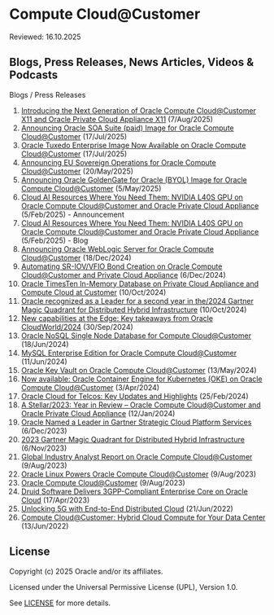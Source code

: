 # Compute Cloud@Customer

Reviewed: 16.10.2025

## Blogs, Press Releases, News Articles, Videos & Podcasts

Blogs / Press Releases
1. [Introducing the Next Generation of Oracle Compute Cloud@Customer X11 and Oracle Private Cloud Appliance X11](https://blogs.oracle.com/cloud-infrastructure/post/cloudatcustomer-privatecloudappliance-x11) (7/Aug/2025)
2. [Announcing Oracle SOA Suite (paid) Image for Oracle Compute Cloud@Customer](https://blogs.oracle.com/cloud-infrastructure/post/oracle-soa-suite-for-compute-cloud-customer) (17/Jul/2025)
3. [Oracle Tuxedo Enterprise Image Now Available on Oracle Compute Cloud@Customer](https://blogs.oracle.com/cloud-infrastructure/post/oracle-tuxedo-image-on-compute-cloud-customer) (17/Jul/2025)
4. [Announcing EU Sovereign Operations for Oracle Compute Cloud@Customer](https://blogs.oracle.com/oracle-systems/post/announcing-eu-sovereign-for-oracle-compute-cloudcustomer) (20/May/2025)
5. [Announcing Oracle GoldenGate for Oracle (BYOL) Image for Oracle Compute Cloud@Customer](https://blogs.oracle.com/oracle-systems/post/announcing-oracle-oracle-goldengate-for-oracle-byol-image-for-oracle-compute-cloudcustomer) (5/May/2025)
6. [Cloud AI Resources Where You Need Them: NVIDIA L40S GPU on Oracle Compute Cloud@Customer and Oracle Private Cloud Appliance](https://www.oracle.com/asean/news/announcement/blog/announcing-nvidia-gpu-on-oracle-compute-cloud-at-customer-2025-02-05/) (5/Feb/2025) - Announcement
7. [Cloud AI Resources Where You Need Them: NVIDIA L40S GPU on Oracle Compute Cloud@Customer and Oracle Private Cloud Appliance](https://blogs.oracle.com/cloud-infrastructure/post/announcing-gpu-expansion-cloud-at-customer-pca) (5/Feb/2025) - Blog
8. [Announcing Oracle WebLogic Server for Oracle Compute Cloud@Customer](https://blogs.oracle.com/oracle-systems/post/announcing-oracle-weblogic-server-for-oracle-compute-cloudatcustomer) (18/Dec/2024) 
9. [Automating SR-IOV/VFIO Bond Creation on Oracle Compute Cloud@Customer and Private Cloud Appliance](https://blogs.oracle.com/oracle-systems/post/automating-sriovvfio-bond-creation-on-oracle-compute-cloudcustomer-and-private-cloud-appliance) (6/Dec/2024) 
10. [Oracle TimesTen In-Memory Database on Private Cloud Appliance and Compute Cloud at Customer](https://www.linkedin.com/pulse/oracle-timesten-in-memory-database-private-cloud-appliance-dario-vega-j0zze/) (10/Oct/2024)
11. [Oracle recognized as a Leader for a second year in the/2024 Gartner Magic Quadrant for Distributed Hybrid Infrastructure](https://blogs.oracle.com/cloud-infrastructure/post/2024-gartner-mq-distributed-hybrid-infrastructure) (10/Oct/2024)
12. [New capabilities at the Edge: Key takeaways from Oracle CloudWorld/2024](https://blogs.oracle.com/oracle-systems/post/new-capabilities-at-the-edge-key-takeaways-from-oracle-cloudworld-2024) (30/Sep/2024)  
13. [Oracle NoSQL Single Node Database for Compute Cloud@Customer](https://blogs.oracle.com/oracle-systems/post/oracle-nosql-single-node-database-for-compute-cloudcustomer) (18/Jun/2024)
14. [MySQL Enterprise Edition for Oracle Compute Cloud@Customer](https://blogs.oracle.com/oracle-systems/post/mysql-ee-for-oracle-compute-cloudcustomer) (11/Jun/2024)  
15. [Oracle Key Vault on Oracle Compute Cloud@Customer](https://blogs.oracle.com/oracle-systems/post/oracle-key-vault-on-oracle-compute-cloudcustomer) (13/May/2024)
16. [Now available: Oracle Container Engine for Kubernetes (OKE) on Oracle Compute Cloud@Customer](https://blogs.oracle.com/oracle-systems/post/now-available-oracle-container-engine-for-kubernetesoke-on-oracle-compute-cloudcustomer) (3/Apr/2024)
17. [Oracle Cloud for Telcos: Key Updates and Highlights](https://blogs.oracle.com/cloud-infrastructure/post/oracle-cloud-for-telcos-key-updates-highlights) (25/Feb/2024)  
18. [A Stellar/2023: Year in Review – Oracle Compute Cloud@Customer and Oracle Private Cloud Appliance](https://blogs.oracle.com/oracle-systems/post/a-stellar-2023-year-in-review-oracle-compute-cloudcustomer-and-oracle-private-cloud-appliance) (12/Jan/2024)
19. [Oracle Named a Leader in Gartner Strategic Cloud Platform Services](https://blogs.oracle.com/cloud-infrastructure/post/gartner-strategic-cloud-platform-services-leader) (6/Dec/2023)
20. [2023 Gartner Magic Quadrant for Distributed Hybrid Infrastructure](https://blogs.oracle.com/cloud-infrastructure/post/2023-gartner-magic-quadrant-dist-hybrid-infra) (6/Nov/2023)  
21. [Global Industry Analyst Report on Oracle Compute Cloud@Customer](https://blogs.oracle.com/cloud-infrastructure/post/global-industry-analyst-compute-cloud-customer) (9/Aug/2023)  
22. [Oracle Linux Powers Oracle Compute Cloud@Customer](https://blogs.oracle.com/linux/post/oracle-linux-powers-oracle-compute-cloud-at-customer) (9/Aug/2023)  
23. [Oracle Compute Cloud@Customer](https://blogs.oracle.com/cloud-infrastructure/post/oracle-compute-cloud-at-customer) (9/Aug/2023)  
24. [Druid Software Delivers 3GPP-Compliant Enterprise Core on Oracle Cloud](https://blogs.oracle.com/cloud-infrastructure/post/druid-software-3gpp-compliant-enterprise-core) (17/Apr/2023)
25. [Unlocking 5G with End-to-End Distributed Cloud](https://blogs.oracle.com/cloud-infrastructure/post/unlocking-5g-with-end-to-end-distributed-cloud) (21/Jun/2022)
26. [Compute Cloud@Customer: Hybrid Cloud Compute for Your Data Center](https://blogs.oracle.com/infrastructure/post/compute-cloud-at-customer-hybrid-cloud-compute-for-your-data-center) (13/Jun/2022)

## License

Copyright (c) 2025 Oracle and/or its affiliates.

Licensed under the Universal Permissive License (UPL), Version 1.0.

See [LICENSE](https://github.com/oracle-devrel/technology-engineering/blob/main/LICENSE.txt) for more details.
